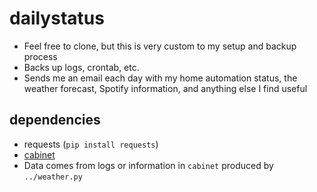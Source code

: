 # dailystatus
- Feel free to clone, but this is very custom to my setup and backup process
- Backs up logs, crontab, etc. 
- Sends me an email each day with my home automation status, the weather forecast, Spotify information, and anything else I find useful


## dependencies
- requests (`pip install requests`)
- [cabinet](https://pypi.org/project/cabinet/)
- Data comes from logs or information in `cabinet` produced by `../weather.py`